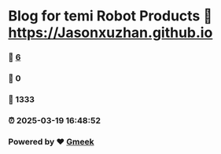 # Blog for temi Robot Products :link: https://Jasonxuzhan.github.io 
### :page_facing_up: [6](https://Jasonxuzhan.github.io/tag.html) 
### :speech_balloon: 0 
### :hibiscus: 1333 
### :alarm_clock: 2025-03-19 16:48:52 
### Powered by :heart: [Gmeek](https://github.com/Meekdai/Gmeek)
